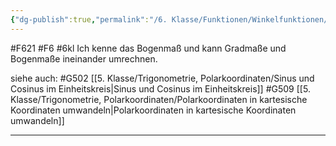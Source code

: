 ```yaml
---
{"dg-publish":true,"permalink":"/6. Klasse/Funktionen/Winkelfunktionen/Bogenmaß und Gradmaß/"}
---
```


#F621 #F6 #6kl
Ich kenne das Bogenmaß und kann Gradmaße und Bogenmaße ineinander umrechnen.

siehe auch:
#G502 [[5. Klasse/Trigonometrie, Polarkoordinaten/Sinus und Cosinus im Einheitskreis\|Sinus und Cosinus im Einheitskreis]]
#G509 [[5. Klasse/Trigonometrie, Polarkoordinaten/Polarkoordinaten in kartesische Koordinaten umwandeln\|Polarkoordinaten in kartesische Koordinaten umwandeln]]
___
